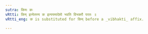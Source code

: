 ```yaml
---
sutra: किमः कः
vRtti: किम् इत्येतस्य क इत्ययमादेशो भवति विभक्तौ परतः ॥
vRtti_eng: क is substituted for किम् before a _vibhakti_ affix.

---
```

